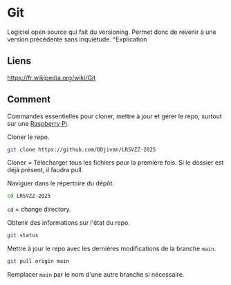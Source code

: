 # Git 
Logiciel open source qui fait du versioning. 
Permet donc de revenir à une version précédente sans inquiétude. ^Explication

## Liens 
https://fr.wikipedia.org/wiki/Git 

## Comment  
Commandes essentielles pour cloner, mettre à jour et gérer le repo, surtout sur une [Raspberry Pi](Raspberry%20Pi.md). 

Cloner le repo. 
```bash
git clone https://github.com/DDjivan/LRSVZZ-2025
```
Cloner = Télécharger tous les fichiers pour la première fois. Si le dossier est déjà présent, il faudra pull. 

Naviguer dans le répertoire du dépôt. 
```bash
cd LRSVZZ-2025
```
`cd` = change directory. 

Obtenir des informations sur l'état du repo. 
```bash
git status
```

Mettre à jour le repo avec les dernières modifications de la branche `main`. 
```bash
git pull origin main
```
Remplacer `main` par le nom d'une autre branche si nécessaire. 


